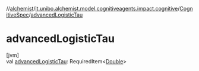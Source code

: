 //[alchemist](../../../index.md)/[it.unibo.alchemist.model.cognitiveagents.impact.cognitive](../index.md)/[CognitiveSpec](index.md)/[advancedLogisticTau](advanced-logistic-tau.md)

# advancedLogisticTau

[jvm]\
val [advancedLogisticTau](advanced-logistic-tau.md): RequiredItem<[Double](https://kotlinlang.org/api/latest/jvm/stdlib/kotlin/-double/index.html)>
